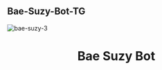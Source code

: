 ## Bae-Suzy-Bot-TG

![bae-suzy-3](https://user-images.githubusercontent.com/86665964/139548397-929351de-7bc5-49f6-9910-88a881fd626f.jpg)
<h1 align="center">
  <b>Bae Suzy Bot</b>
</h1>
